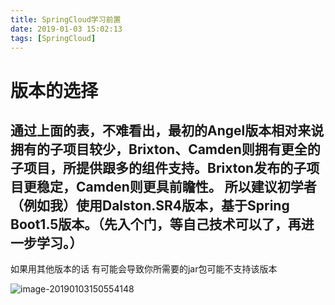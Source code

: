```yaml
---
title: SpringCloud学习前置
date: 2019-01-03 15:02:13
tags: [SpringCloud]
---
```


# 版本的选择
通过上面的表，不难看出，最初的Angel版本相对来说拥有的子项目较少，Brixton、Camden则拥有更全的子项目，所提供跟多的组件支持。Brixton发布的子项目更稳定，Camden则更具前瞻性。 
所以建议初学者（例如我）使用Dalston.SR4版本，基于Spring Boot1.5版本。（先入个门，等自己技术可以了，再进一步学习。）
--------------------- 



如果用其他版本的话 有可能会导致你所需要的jar包可能不支持该版本

![image-20190103150554148](/img/2019-1-3/SpringCloud.png)